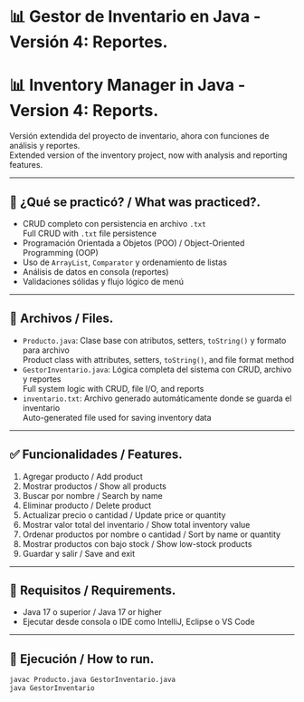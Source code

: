 # 📊 Gestor de Inventario en Java - Versión 4: Reportes.
# 📊 Inventory Manager in Java - Version 4: Reports.

Versión extendida del proyecto de inventario, ahora con funciones de análisis y reportes.  
Extended version of the inventory project, now with analysis and reporting features.

---

## 🧠 ¿Qué se practicó? / What was practiced?.

- CRUD completo con persistencia en archivo `.txt`  
  Full CRUD with `.txt` file persistence  
- Programación Orientada a Objetos (POO) / Object-Oriented Programming (OOP)  
- Uso de `ArrayList`, `Comparator` y ordenamiento de listas  
- Análisis de datos en consola (reportes)  
- Validaciones sólidas y flujo lógico de menú

---

## 📄 Archivos / Files.

- `Producto.java`: Clase base con atributos, setters, `toString()` y formato para archivo  
  Product class with attributes, setters, `toString()`, and file format method  
- `GestorInventario.java`: Lógica completa del sistema con CRUD, archivo y reportes  
  Full system logic with CRUD, file I/O, and reports  
- `inventario.txt`: Archivo generado automáticamente donde se guarda el inventario  
  Auto-generated file used for saving inventory data

---

## ✅ Funcionalidades / Features.

1. Agregar producto / Add product  
2. Mostrar productos / Show all products  
3. Buscar por nombre / Search by name  
4. Eliminar producto / Delete product  
5. Actualizar precio o cantidad / Update price or quantity  
6. Mostrar valor total del inventario / Show total inventory value  
7. Ordenar productos por nombre o cantidad / Sort by name or quantity  
8. Mostrar productos con bajo stock / Show low-stock products  
9. Guardar y salir / Save and exit  

---

## 🧪 Requisitos / Requirements.

- Java 17 o superior / Java 17 or higher  
- Ejecutar desde consola o IDE como IntelliJ, Eclipse o VS Code

---

## 🚀 Ejecución / How to run.

```bash
javac Producto.java GestorInventario.java
java GestorInventario
